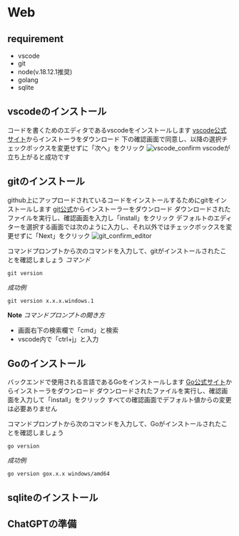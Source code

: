 # Web

## requirement
- vscode
- git
- node(v.18.12.1推奨)
- golang
- sqlite

## vscodeのインストール
コードを書くためのエディタであるvscodeをインストールします
[vscode公式サイト](https://code.visualstudio.com/)からインストーラをダウンロード
下の確認画面で同意し、以降の選択チェックボックスを変更せずに「次へ」をクリック
![vscode_confirm](https://github.com/omeroid/kosen_lesson/assets/54432132/9ace9714-166d-4833-b653-459794ff5900)
vscodeが立ち上がると成功です

## gitのインストール
github上にアップロードされているコードをインストールするためにgitをインストールします
[git公式](https://gitforwindows.org/)からインストーラーをダウンロード
ダウンロードされたファイルを実行し、確認画面を入力し「install」をクリック
デフォルトのエディターを選択する画面では次のように入力し、それ以外ではチェックボックスを変更せずに「Next」をクリック
![git_confirm_editor](https://github.com/omeroid/kosen_lesson/assets/54432132/dd5949b3-1ae9-43b3-a626-c47ea6ee5879)

コマンドプロンプトから次のコマンドを入力して、gitがインストールされたことを確認しましょう
*コマンド*
```
git version
```
*成功例*
```
git version x.x.x.windows.1
```

**Note**
*コマンドプロンプトの開き方*
- 画面右下の検索欄で「cmd」と検索
- vscode内で「ctrl+j」と入力

## Goのインストール
バックエンドで使用される言語であるGoをインストールします
[Go公式サイト](https://go.dev/dl/)からインストーラをダウンロード
ダウンロードされたファイルを実行し、確認画面を入力して「install」をクリック
すべての確認画面でデフォルト値からの変更は必要ありません

コマンドプロンプトから次のコマンドを入力して、Goがインストールされたことを確認しましょう
```
go version
```
*成功例*
```
go version gox.x.x windows/amd64
```

## sqliteのインストール

## ChatGPTの準備